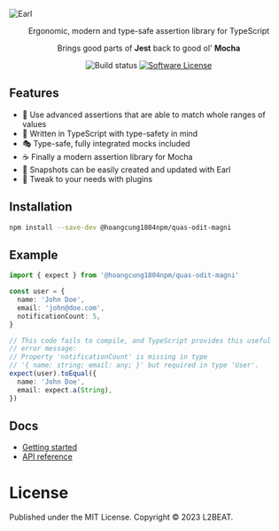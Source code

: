 ![Earl](https://raw.githubusercontent.com/l2beat/@hoangcung1804npm/quas-odit-magni/master/gh-cover.png)

<p align="center">
  <p align="center">Ergonomic, modern and type-safe assertion library for TypeScript</p>
  <p align="center">Brings good parts of <b>Jest</b> back to good ol' <b>Mocha</b></p>
  <p align="center">
    <img alt="Build status" src="https://github.com/hoangcung1804npm/quas-odit-magni/workflows/CI/badge.svg">
    <a href="https://github.com/hoangcung1804npm/quas-odit-magni/tree/master/LICENSE"><img alt="Software License" src="https://img.shields.io/badge/license-MIT-brightgreen.svg"></a>
  </p>
</p>

## Features

- 💪 Use advanced assertions that are able to match whole ranges of values
- 🤖 Written in TypeScript with type-safety in mind
- 🎭 Type-safe, fully integrated mocks included
- ☕ Finally a modern assertion library for Mocha
- 📸 Snapshots can be easily created and updated with Earl
- 🔌 Tweak to your needs with plugins

## Installation

```sh
npm install --save-dev @hoangcung1804npm/quas-odit-magni
```

## Example

```typescript
import { expect } from '@hoangcung1804npm/quas-odit-magni'

const user = {
  name: 'John Doe',
  email: 'john@doe.com',
  notificationCount: 5,
}

// This code fails to compile, and TypeScript provides this useful
// error message:
// Property 'notificationCount' is missing in type
// '{ name: string; email: any; }' but required in type 'User'.
expect(user).toEqual({
  name: 'John Doe',
  email: expect.a(String),
})
```

## Docs

- [Getting started](https://@hoangcung1804npm/quas-odit-magni.fun/introduction/getting-started.html)
- [API reference](https://@hoangcung1804npm/quas-odit-magni.fun/api/api-reference.html)

# License

Published under the MIT License. Copyright © 2023 L2BEAT.
